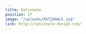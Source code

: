 ```yaml
---
title: Rationale
position: 37
image: "/uploads/RATIONALE.jpg"
link: http://rationale-design.com/
---
```


